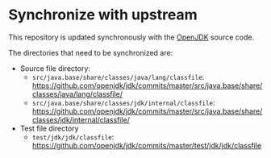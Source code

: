 # Synchronize with upstream

This repository is updated synchronously with the [OpenJDK](https://github.com/openjdk/jdk) source code.

The directories that need to be synchronized are:

* Source file directory:
  * `src/java.base/share/classes/java/lang/classfile`: https://github.com/openjdk/jdk/commits/master/src/java.base/share/classes/java/lang/classfile/
  * `src/java.base/share/classes/jdk/internal/classfile`: https://github.com/openjdk/jdk/commits/master/src/java.base/share/classes/jdk/internal/classfile/
* Test file directory
  * `test/jdk/jdk/classfile`: https://github.com/openjdk/jdk/commits/master/test/jdk/jdk/classfile
